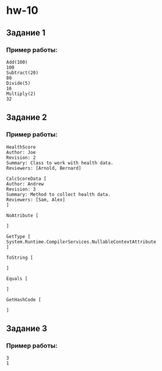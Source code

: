 ﻿# hw-10

## Задание 1

### Пример работы:

```
Add(100)
100
Subtract(20)
80
Divide(5)
16
Multiply(2)
32
```

## Задание 2

### Пример работы:

```
HealthScore
Author: Joe
Revision: 2
Summary: Class to work with health data.
Reviewers: [Arnold, Bernard]

CalcScoreData [
Author: Andrew
Revision: 3
Summary: Method to collect health data.
Reviewers: [Sam, Alex]
]

NoAtribute [

]

GetType [
System.Runtime.CompilerServices.NullableContextAttribute
]

ToString [

]

Equals [

]

GetHashCode [

]
```

## Задание 3

### Пример работы:

```
3
1
```
